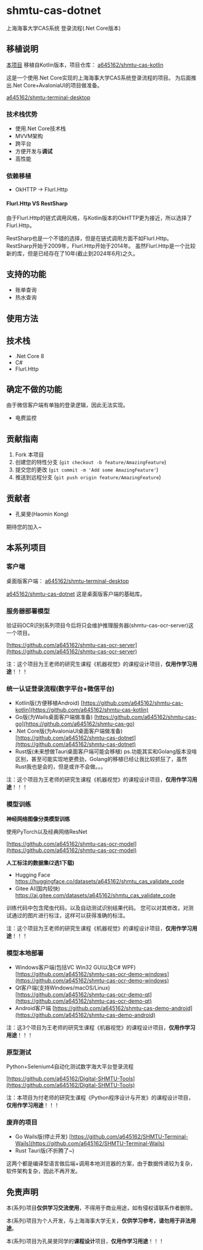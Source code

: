 # shmtu-cas-dotnet

上海海事大学CAS系统 登录流程(.Net Core版本)

## 移植说明

[本项目](https://github.com/a645162/shmtu-cas-dotnet)
移植自Kotlin版本，项目仓库：
[a645162/shmtu-cas-kotlin](https://github.com/a645162/shmtu-cas-kotlin)

这是一个使用.Net Core实现的上海海事大学CAS系统登录流程的项目。
为后面推出.Net Core+AvaloniaUI的项目做准备。

[a645162/shmtu-terminal-desktop](https://github.com/a645162/shmtu-terminal-desktop)

### 技术栈优势

- 使用.Net Core技术栈
- MVVM架构
- 跨平台
- 方便开发与**调试**
- 高性能

### 依赖移植

- OkHTTP -> Flurl.Http

#### Flurl.Http VS RestSharp

由于Flurl.Http的链式调用风格，与Kotlin版本的OkHTTP更为接近，所以选择了Flurl.Http。

RestSharp也是一个不错的选择，但是在链式调用方面不如Flurl.Http。
RestSharp开始于2009年，Flurl.Http开始于2014年。
虽然Flurl.Http是一个比较新的库，但是已经存在了10年(截止到2024年6月)之久。

## 支持的功能

- 账单查询
- 热水查询

## 使用方法

## 技术栈

- .Net Core 8
- C\#
- Flurl.Http

## 确定不做的功能

由于微信客户端有单独的登录逻辑，因此无法实现。

- 电费监控

## 贡献指南

1. Fork 本项目
2. 创建您的特性分支 (`git checkout -b feature/AmazingFeature`)
3. 提交您的更改 (`git commit -m 'Add some AmazingFeature'`)
4. 推送到远程分支 (`git push origin feature/AmazingFeature`)

## 贡献者

- 孔昊旻(Haomin Kong)

期待您的加入~

## 本系列项目

### 客户端

桌面版客户端：
[a645162/shmtu-terminal-desktop](https://github.com/a645162/shmtu-terminal-desktop)

[a645162/shmtu-cas-dotnet](https://github.com/a645162/shmtu-cas-dotnet)
这是桌面版客户端的基础库。

### 服务器部署模型

验证码OCR识别系列项目今后将只会维护推理服务器(shmtu-cas-ocr-server)这一个项目。

[https://github.com/a645162/shmtu-cas-ocr-server](https://github.com/a645162/shmtu-cas-ocr-server)

注：这个项目为王老师的研究生课程《机器视觉》的课程设计项目，**仅用作学习用途**！！！

### 统一认证登录流程(数字平台+微信平台)

* Kotlin版(方便移植Android)
  [https://github.com/a645162/shmtu-cas-kotlin](https://github.com/a645162/shmtu-cas-kotlin)
* Go版(为Wails桌面客户端做准备)
  [https://github.com/a645162/shmtu-cas-go](https://github.com/a645162/shmtu-cas-go)
* .Net Core版(为AvaloniaUI桌面客户端做准备)
  [https://github.com/a645162/shmtu-cas-dotnet](https://github.com/a645162/shmtu-cas-dotnet)
* Rust版(未来想做Tauri桌面客户端可能会移植)
  ps.功能其实和Golang版本没啥区别，甚至可能实现地更费劲，Golang的移植已经让我比较抓狂了，虽然Rust我也是会的，但是或许不会做。。。

注：这个项目为王老师的研究生课程《机器视觉》的课程设计项目，**仅用作学习用途**！！！

### 模型训练

**神经网络图像分类模型训练**

使用PyTorch以及经典网络ResNet

[https://github.com/a645162/shmtu-cas-ocr-model](https://github.com/a645162/shmtu-cas-ocr-model)

**人工标注的数据集(2选1下载)**

* Hugging Face
  https://huggingface.co/datasets/a645162/shmtu_cas_validate_code
* Gitee AI(国内较快)
  https://ai.gitee.com/datasets/a645162/shmtu_cas_validate_code

训练代码中包含爬虫代码，以及自动测试识别结果代码。
您可以对其修改，对测试通过的图片进行标注，这样可以获得准确的标注。

注：这个项目为王老师的研究生课程《机器视觉》的课程设计项目，**仅用作学习用途**！！！

### 模型本地部署

* Windows客户端(包括VC Win32 GUI以及C# WPF)
  [https://github.com/a645162/shmtu-cas-ocr-demo-windows](https://github.com/a645162/shmtu-cas-ocr-demo-windows)
* Qt客户端(支持Windows/macOS/Linux)
  [https://github.com/a645162/shmtu-cas-ocr-demo-qt](https://github.com/a645162/shmtu-cas-ocr-demo-qt)
* Android客户端
  [https://github.com/a645162/shmtu-cas-demo-android](https://github.com/a645162/shmtu-cas-demo-android)

注：这3个项目为王老师的研究生课程《机器视觉》的课程设计项目，**仅用作学习用途**！！！

### 原型测试

Python+Selenium4自动化测试数字海大平台登录流程

[https://github.com/a645162/Digital-SHMTU-Tools](https://github.com/a645162/Digital-SHMTU-Tools)

注：本项目为付老师的研究生课程《Python程序设计与开发》的课程设计项目，**仅用作学习用途**！！！

### 废弃的项目

* Go Wails版(停止开发)
  [https://github.com/a645162/SHMTU-Terminal-Wails](https://github.com/a645162/SHMTU-Terminal-Wails)
* Rust Tauri版(不折腾了~)

这两个都是编译型语言做后端+调用本地浏览器的方案，由于数据传递较为复杂，软件架构复杂，因此不再开发。

## 免责声明

本(系列)项目**仅供学习交流使用**，不得用于商业用途，如有侵权请联系作者删除。

本(系列)项目为个人开发，与上海海事大学无关，**仅供学习参考，请勿用于非法用途**。

本(系列)项目为孔昊旻同学的**课程设计**项目，**仅用作学习用途**！！！
